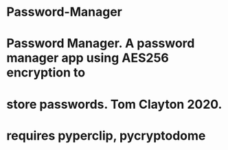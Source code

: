 # Password-Manager

# Password Manager. A password manager app using AES256 encryption to
# store passwords.  Tom Clayton 2020.
   
# requires pyperclip, pycryptodome
